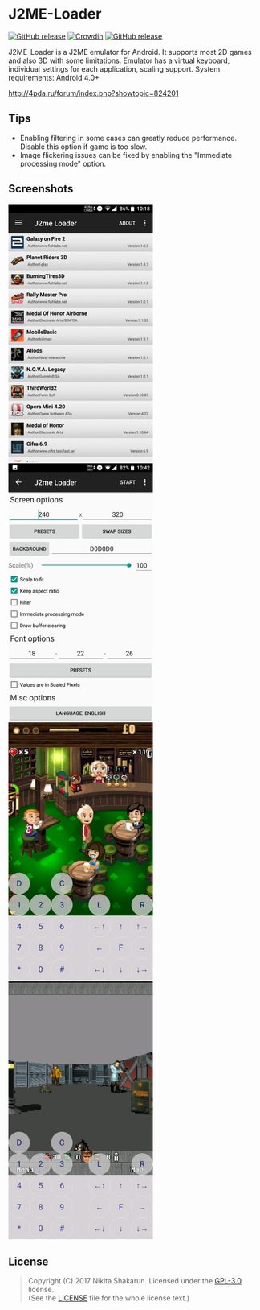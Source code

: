 # J2ME-Loader 

[![GitHub release](https://travis-ci.org/nikita36078/J2ME-Loader.svg?branch=master)](https://travis-ci.org/nikita36078/J2ME-Loader)
[![Crowdin](https://d322cqt584bo4o.cloudfront.net/j2me-loader/localized.svg)](https://crowdin.com/project/j2me-loader)
[![GitHub release](https://img.shields.io/github/release/nikita36078/J2ME-Loader.svg)](https://github.com/nikita36078/J2ME-Loader/releases)

J2ME-Loader is a J2ME emulator for Android. It supports most 2D games and also 3D with some limitations. Emulator has a virtual keyboard, individual settings for each application, scaling support.
System requirements: Android 4.0+ 

http://4pda.ru/forum/index.php?showtopic=824201

## Tips
 - Enabling filtering in some cases can greatly reduce performance. Disable this option if game is too slow.
 - Image flickering issues can be fixed by enabling the "Immediate processing mode" option.

## Screenshots

<img src="/screenshots/screen.jpg" width="288" height="512"> <img src="/screenshots/screen2.jpg" width="288" height="512">
<img src="/screenshots/screen3.jpg" width="288" height="512"> <img src="/screenshots/screen4.jpg" width="288" height="512">

## License
> Copyright (C) 2017 Nikita Shakarun.
> Licensed under the [GPL-3.0](https://www.gnu.org/licenses/gpl.html) license.  
> (See the [LICENSE](https://github.com/nikita36078/J2ME-Loader/blob/master/LICENSE) file for the whole license text.)
